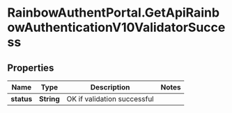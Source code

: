 # RainbowAuthentPortal.GetApiRainbowAuthenticationV10ValidatorSuccess

## Properties

Name | Type | Description | Notes
------------ | ------------- | ------------- | -------------
**status** | **String** | OK if validation successful | 


